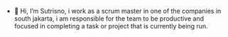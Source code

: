 - 👋 Hi, I’m Sutrisno, i work as a scrum master in one of the companies in south jakarta, i am responsible for the team to be productive and focused in completing a task or project that is currently being run.

